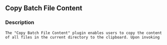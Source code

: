 ## Copy Batch File Content

### Description

```
The "Copy Batch File Content" plugin enables users to copy the content of all files in the current directory to the clipboard. Upon invoking 
```
